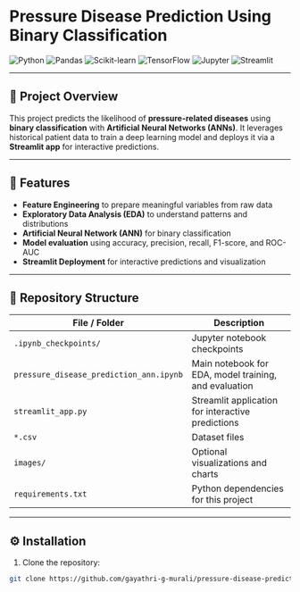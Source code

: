 # Pressure Disease Prediction Using Binary Classification

![Python](https://img.shields.io/badge/Python-3.10-blue?style=flat-square&logo=python&logoColor=white)
![Pandas](https://img.shields.io/badge/Pandas-1.5-lightblue?style=flat-square&logo=pandas&logoColor=white)
![Scikit-learn](https://img.shields.io/badge/Scikit--learn-0.24-lightgrey?style=flat-square&logo=scikitlearn&logoColor=orange)
![TensorFlow](https://img.shields.io/badge/TensorFlow-2.x-orange?style=flat-square&logo=tensorflow&logoColor=white)
![Jupyter](https://img.shields.io/badge/Jupyter-Notebook-orange?style=flat-square&logo=jupyter&logoColor=white)
![Streamlit](https://img.shields.io/badge/Streamlit-deployed-red?style=flat-square&logo=streamlit&logoColor=white)

---

## 📌 Project Overview
This project predicts the likelihood of **pressure-related diseases** using **binary classification** with **Artificial Neural Networks (ANNs)**. It leverages historical patient data to train a deep learning model and deploys it via a **Streamlit app** for interactive predictions.

---

## 🚀 Features
- **Feature Engineering** to prepare meaningful variables from raw data  
- **Exploratory Data Analysis (EDA)** to understand patterns and distributions  
- **Artificial Neural Network (ANN)** for binary classification  
- **Model evaluation** using accuracy, precision, recall, F1-score, and ROC-AUC  
- **Streamlit Deployment** for interactive predictions and visualization  

---

## 📂 Repository Structure

| File / Folder | Description |
|---------------|-------------|
| `.ipynb_checkpoints/` | Jupyter notebook checkpoints |
| `pressure_disease_prediction_ann.ipynb` | Main notebook for EDA, model training, and evaluation |
| `streamlit_app.py` | Streamlit application for interactive predictions |
| `*.csv` | Dataset files |
| `images/` | Optional visualizations and charts |
| `requirements.txt` | Python dependencies for this project |

---

## ⚙️ Installation

1. Clone the repository:

```bash
git clone https://github.com/gayathri-g-murali/pressure-disease-prediction-ann-dl.git
